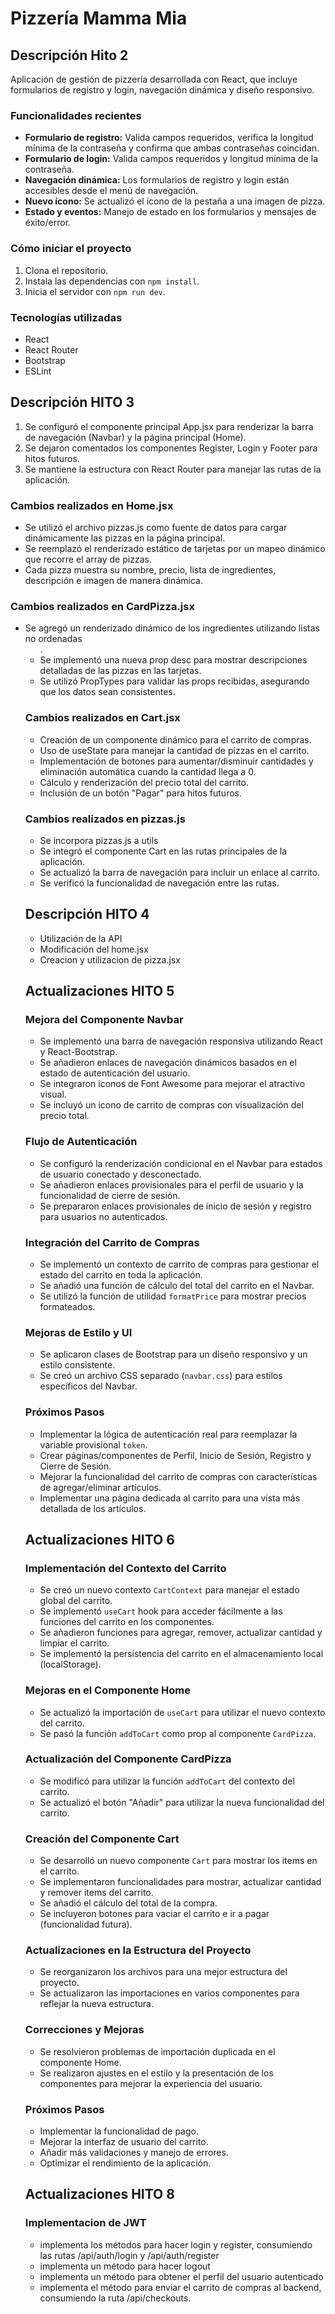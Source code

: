 
# Pizzería Mamma Mia

## Descripción Hito 2
Aplicación de gestión de pizzería desarrollada con React, que incluye formularios de registro y login, navegación dinámica y diseño responsivo.

### Funcionalidades recientes
- **Formulario de registro:** Valida campos requeridos, verifica la longitud mínima de la contraseña y confirma que ambas contraseñas coincidan.
- **Formulario de login:** Valida campos requeridos y longitud mínima de la contraseña.
- **Navegación dinámica:** Los formularios de registro y login están accesibles desde el menú de navegación.
- **Nuevo ícono:** Se actualizó el ícono de la pestaña a una imagen de pizza.
- **Estado y eventos:** Manejo de estado en los formularios y mensajes de éxito/error.

### Cómo iniciar el proyecto
1. Clona el repositorio.
2. Instala las dependencias con `npm install`.
3. Inicia el servidor con `npm run dev`.

### Tecnologías utilizadas
- React
- React Router
- Bootstrap
- ESLint

## Descripción HITO 3
1. Se configuró el componente principal App.jsx para renderizar la barra de navegación (Navbar) y la página principal (Home).
2. Se dejaron comentados los componentes Register, Login y Footer para hitos futuros.
3. Se mantiene la estructura con React Router para manejar las rutas de la aplicación.

### Cambios realizados en Home.jsx
- Se utilizó el archivo pizzas.js como fuente de datos para cargar dinámicamente las pizzas en la página principal.
- Se reemplazó el renderizado estático de tarjetas por un mapeo dinámico que recorre el array de pizzas.
- Cada pizza muestra su nombre, precio, lista de ingredientes, descripción e imagen de manera dinámica.

### Cambios realizados en CardPizza.jsx
- Se agregó un renderizado dinámico de los ingredientes utilizando listas no ordenadas <ul>.
- Se implementó una nueva prop desc para mostrar descripciones detalladas de las pizzas en las tarjetas.
- Se utilizó PropTypes para validar las props recibidas, asegurando que los datos sean consistentes.

### Cambios realizados en Cart.jsx
- Creación de un componente dinámico para el carrito de compras.
- Uso de useState para manejar la cantidad de pizzas en el carrito.
- Implementación de botones para aumentar/disminuir cantidades y eliminación automática cuando la cantidad llega a 0.
- Cálculo y renderización del precio total del carrito.
- Inclusión de un botón "Pagar" para hitos futuros.

### Cambios realizados en pizzas.js
- Se incorpora pizzas.js a utils
- Se integró el componente Cart en las rutas principales de la aplicación.
- Se actualizó la barra de navegación para incluir un enlace al carrito.
- Se verificó la funcionalidad de navegación entre las rutas.

## Descripción HITO 4
- Utilización de la API
- Modificación del home.jsx
- Creacion y utilizacion de pizza.jsx

## Actualizaciones HITO 5

### Mejora del Componente Navbar
- Se implementó una barra de navegación responsiva utilizando React y React-Bootstrap.
- Se añadieron enlaces de navegación dinámicos basados en el estado de autenticación del usuario.
- Se integraron iconos de Font Awesome para mejorar el atractivo visual.
- Se incluyó un icono de carrito de compras con visualización del precio total.

### Flujo de Autenticación
- Se configuró la renderización condicional en el Navbar para estados de usuario conectado y desconectado.
- Se añadieron enlaces provisionales para el perfil de usuario y la funcionalidad de cierre de sesión.
- Se prepararon enlaces provisionales de inicio de sesión y registro para usuarios no autenticados.

### Integración del Carrito de Compras
- Se implementó un contexto de carrito de compras para gestionar el estado del carrito en toda la aplicación.
- Se añadió una función de cálculo del total del carrito en el Navbar.
- Se utilizó la función de utilidad `formatPrice` para mostrar precios formateados.

### Mejoras de Estilo y UI
- Se aplicaron clases de Bootstrap para un diseño responsivo y un estilo consistente.
- Se creó un archivo CSS separado (`navbar.css`) para estilos específicos del Navbar.

### Próximos Pasos
- Implementar la lógica de autenticación real para reemplazar la variable provisional `token`.
- Crear páginas/componentes de Perfil, Inicio de Sesión, Registro y Cierre de Sesión.
- Mejorar la funcionalidad del carrito de compras con características de agregar/eliminar artículos.
- Implementar una página dedicada al carrito para una vista más detallada de los artículos.

## Actualizaciones HITO 6

### Implementación del Contexto del Carrito
- Se creó un nuevo contexto `CartContext` para manejar el estado global del carrito.
- Se implementó `useCart` hook para acceder fácilmente a las funciones del carrito en los componentes.
- Se añadieron funciones para agregar, remover, actualizar cantidad y limpiar el carrito.
- Se implementó la persistencia del carrito en el almacenamiento local (localStorage).

### Mejoras en el Componente Home
- Se actualizó la importación de `useCart` para utilizar el nuevo contexto del carrito.
- Se pasó la función `addToCart` como prop al componente `CardPizza`.

### Actualización del Componente CardPizza
- Se modificó para utilizar la función `addToCart` del contexto del carrito.
- Se actualizó el botón "Añadir" para utilizar la nueva funcionalidad del carrito.

### Creación del Componente Cart
- Se desarrolló un nuevo componente `Cart` para mostrar los items en el carrito.
- Se implementaron funcionalidades para mostrar, actualizar cantidad y remover items del carrito.
- Se añadió el cálculo del total de la compra.
- Se incluyeron botones para vaciar el carrito e ir a pagar (funcionalidad futura).

### Actualizaciones en la Estructura del Proyecto
- Se reorganizaron los archivos para una mejor estructura del proyecto.
- Se actualizaron las importaciones en varios componentes para reflejar la nueva estructura.

### Correcciones y Mejoras
- Se resolvieron problemas de importación duplicada en el componente Home.
- Se realizaron ajustes en el estilo y la presentación de los componentes para mejorar la experiencia del usuario.

### Próximos Pasos
- Implementar la funcionalidad de pago.
- Mejorar la interfaz de usuario del carrito.
- Añadir más validaciones y manejo de errores.
- Optimizar el rendimiento de la aplicación.

## Actualizaciones HITO 8

### Implementacion de JWT
- implementa los métodos para hacer login y register, consumiendo las rutas /api/auth/login y /api/auth/register
-  implementa un método para hacer logout
-  implementa un método para obtener el perfil del usuario autenticado
- implementa el método para enviar el carrito de compras al backend, consumiendo la ruta /api/checkouts.